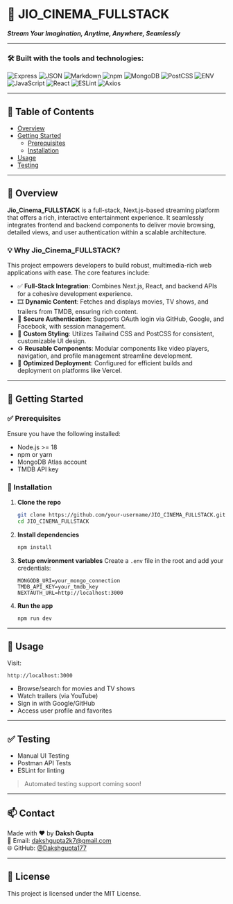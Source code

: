 
# 🎥 JIO_CINEMA_FULLSTACK

_**Stream Your Imagination, Anytime, Anywhere, Seamlessly**_


---

### 🛠️ Built with the tools and technologies:

![Express](https://img.shields.io/badge/Express-black?style=flat&logo=express&logoColor=white)
![JSON](https://img.shields.io/badge/JSON-333?style=flat&logo=json&logoColor=white)
![Markdown](https://img.shields.io/badge/Markdown-000?style=flat&logo=markdown)
![npm](https://img.shields.io/badge/npm-CB3837?style=flat&logo=npm&logoColor=white)
![MongoDB](https://img.shields.io/badge/MongoDB-4EA94B?style=flat&logo=mongodb&logoColor=white)
![PostCSS](https://img.shields.io/badge/PostCSS-DD3A0A?style=flat&logo=postcss&logoColor=white)
![ENV](https://img.shields.io/badge/.ENV-grey?style=flat)
![JavaScript](https://img.shields.io/badge/JavaScript-F7DF1E?style=flat&logo=javascript&logoColor=black)
![React](https://img.shields.io/badge/React-61DAFB?style=flat&logo=react&logoColor=black)
![ESLint](https://img.shields.io/badge/ESLint-4B32C3?style=flat&logo=eslint&logoColor=white)
![Axios](https://img.shields.io/badge/Axios-5A29E4?style=flat)

---

## 📑 Table of Contents

- [Overview](#overview)
- [Getting Started](#getting-started)
  - [Prerequisites](#prerequisites)
  - [Installation](#installation)
- [Usage](#usage)
- [Testing](#testing)

---

## 📖 Overview

**Jio_Cinema_FULLSTACK** is a full-stack, Next.js-based streaming platform that offers a rich, interactive entertainment experience. It seamlessly integrates frontend and backend components to deliver movie browsing, detailed views, and user authentication within a scalable architecture.

### 💡 Why Jio_Cinema_FULLSTACK?

This project empowers developers to build robust, multimedia-rich web applications with ease. The core features include:

- ✅ **Full-Stack Integration**: Combines Next.js, React, and backend APIs for a cohesive development experience.
- 🎞️ **Dynamic Content**: Fetches and displays movies, TV shows, and trailers from TMDB, ensuring rich content.
- 🔐 **Secure Authentication**: Supports OAuth login via GitHub, Google, and Facebook, with session management.
- 🎨 **Custom Styling**: Utilizes Tailwind CSS and PostCSS for consistent, customizable UI design.
- ♻️ **Reusable Components**: Modular components like video players, navigation, and profile management streamline development.
- 🚀 **Optimized Deployment**: Configured for efficient builds and deployment on platforms like Vercel.

---

## 🚀 Getting Started

### ✅ Prerequisites

Ensure you have the following installed:

- Node.js >= 18
- npm or yarn
- MongoDB Atlas account
- TMDB API key

### 🧰 Installation

1. **Clone the repo**
   ```bash
   git clone https://github.com/your-username/JIO_CINEMA_FULLSTACK.git
   cd JIO_CINEMA_FULLSTACK
   ```

2. **Install dependencies**
   ```bash
   npm install
   ```

3. **Setup environment variables**
   Create a `.env` file in the root and add your credentials:
   ```env
   MONGODB_URI=your_mongo_connection
   TMDB_API_KEY=your_tmdb_key
   NEXTAUTH_URL=http://localhost:3000
   ```

4. **Run the app**
   ```bash
   npm run dev
   ```

---

## 🧪 Usage

Visit:

```
http://localhost:3000
```

- Browse/search for movies and TV shows
- Watch trailers (via YouTube)
- Sign in with Google/GitHub
- Access user profile and favorites

---

## ✅ Testing

- Manual UI Testing
- Postman API Tests
- ESLint for linting

> Automated testing support coming soon!

---

## 📫 Contact

Made with ❤️ by **Daksh Gupta**  
📧 Email: dakshgupta2k7@gmail.com  
🌐 GitHub: [@Dakshgupta177](https://github.com/Dakshgupta177)

---

## 📝 License

This project is licensed under the MIT License.
